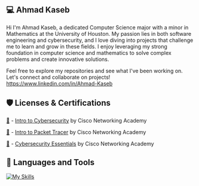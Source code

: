 💻 Ahmad Kaseb
-
Hi I'm Ahmad Kaseb, a dedicated Computer Science major with a minor in Mathematics at the University of Houston. My passion lies in both software engineering and cybersecurity, and I love diving into projects that challenge me to learn and grow in these fields. I enjoy leveraging my strong foundation in computer science and mathematics to solve complex problems and create innovative solutions.

Feel free to explore my repositories and see what I've been working on. Let's connect and collaborate on projects! https://www.linkedin.com/in/Ahmad-Kaseb

🛡️ Licenses & Certifications
-
[🏅](https://www.credly.com/badges/dc61a826-cc92-45d5-a97b-2850ad8878d7/public_url) - [Intro to Cybersecurity](https://www.netacad.com/courses/cybersecurity/introduction-cybersecurity) by Cisco Networking Academy

[🏅](https://www.credly.com/earner/earned/badge/7ec143ba-e5c9-4d0d-91b6-40966aa776ac) - [Intro to Packet Tracer](https://www.netacad.com/courses/packet-tracer) by Cisco Networking Academy

[🏅](https://www.credly.com/badges/603bc7eb-7644-48de-9e85-b8a3d4995764) - [Cybersecurity Essentials](https://www.netacad.com/courses/cybersecurity-essentials) by Cisco Networking Academy

🎒 Languages and Tools
--
[![My Skills](https://skillicons.dev/icons?i=cpp,py,java,vscode,linux,github)](https://skillicons.dev)
